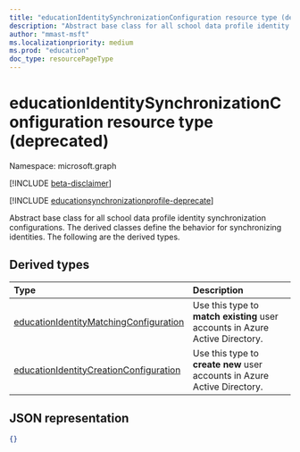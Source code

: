 ```yaml
---
title: "educationIdentitySynchronizationConfiguration resource type (deprecated)"
description: "Abstract base class for all school data profile identity synchronization configurations. The derived classes define the behavior for synchronizing identities. The following are the derived types."
author: "mmast-msft"
ms.localizationpriority: medium
ms.prod: "education"
doc_type: resourcePageType
---
```


# educationIdentitySynchronizationConfiguration resource type (deprecated)

Namespace: microsoft.graph

[!INCLUDE [beta-disclaimer](../../includes/beta-disclaimer.md)]

[!INCLUDE [educationsynchronizationprofile-deprecate](../includes/education-deprecate-educationsynchronizationprofile.md)]

Abstract base class for all school data profile identity synchronization configurations. The derived classes define the behavior for synchronizing identities. The following are the derived types.

## Derived types

| Type                                                                                | Description                                                                         |
| :---------------------------------------------------------------------------------- | :---------------------------------------------------------------------------------- |
| [educationIdentityMatchingConfiguration](educationidentitymatchingconfiguration.md) | Use this type to **match existing** user accounts in Azure Active Directory. |
| [educationIdentityCreationConfiguration](educationidentitycreationconfiguration.md) | Use this type to **create new** user accounts in Azure Active Directory.                              |

## JSON representation

<!-- {
  "blockType": "resource",
   "isAbstract":true,
  "optionalProperties": [

  ],
  "@odata.type": "microsoft.graph.educationIdentitySynchronizationConfiguration"
}-->

```json
{}
```


